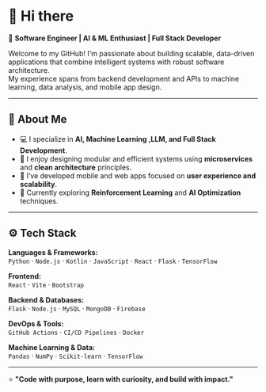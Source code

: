 # 👋 Hi there 

🎯 **Software Engineer | AI & ML Enthusiast | Full Stack Developer**

Welcome to my GitHub! I'm passionate about building scalable, data-driven applications that combine intelligent systems with robust software architecture.  
My experience spans from backend development and APIs to machine learning, data analysis, and mobile app design.

---

## 🧠 About Me  
- 💻 I specialize in **AI, Machine Learning ,LLM, and Full Stack Development**.  
- 🧩 I enjoy designing modular and efficient systems using **microservices** and **clean architecture** principles.  
- 📱 I’ve developed mobile and web apps focused on **user experience and scalability**.  
- 🧠 Currently exploring **Reinforcement Learning** and **AI Optimization** techniques. 
---

## ⚙️ Tech Stack  

**Languages & Frameworks:**  
`Python` · `Node.js` · `Kotlin` · `JavaScript` · `React` · `Flask` · `TensorFlow`  

**Frontend:**  
`React` · `Vite` · `Bootstrap`  

**Backend & Databases:**  
`Flask` · `Node.js` · `MySQL` · `MongoDB` · `Firebase`  

**DevOps & Tools:**  
`GitHub Actions` · `CI/CD Pipelines` · `Docker`   

**Machine Learning & Data:**  
`Pandas` · `NumPy` · `Scikit-learn` · `TensorFlow`  

---

⭐ **"Code with purpose, learn with curiosity, and build with impact."**
